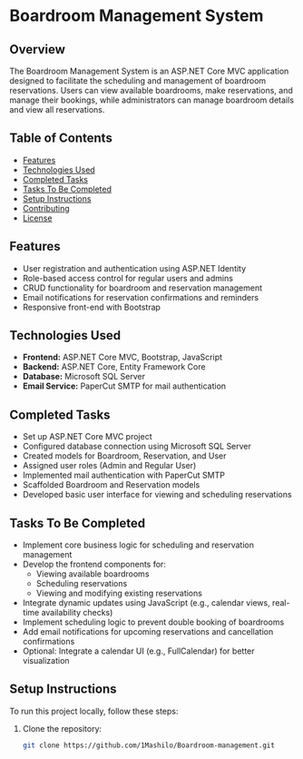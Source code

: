# Boardroom Management System

## Overview

The Boardroom Management System is an ASP.NET Core MVC application designed to facilitate the scheduling and management of boardroom reservations. Users can view available boardrooms, make reservations, and manage their bookings, while administrators can manage boardroom details and view all reservations.

## Table of Contents

- [Features](#features)
- [Technologies Used](#technologies-used)
- [Completed Tasks](#completed-tasks)
- [Tasks To Be Completed](#tasks-to-be-completed)
- [Setup Instructions](#setup-instructions)
- [Contributing](#contributing)
- [License](#license)

## Features

- User registration and authentication using ASP.NET Identity
- Role-based access control for regular users and admins
- CRUD functionality for boardroom and reservation management
- Email notifications for reservation confirmations and reminders
- Responsive front-end with Bootstrap

## Technologies Used

- **Frontend:** ASP.NET Core MVC, Bootstrap, JavaScript
- **Backend:** ASP.NET Core, Entity Framework Core
- **Database:** Microsoft SQL Server
- **Email Service:** PaperCut SMTP for mail authentication

## Completed Tasks

- Set up ASP.NET Core MVC project
- Configured database connection using Microsoft SQL Server
- Created models for Boardroom, Reservation, and User
- Assigned user roles (Admin and Regular User)
- Implemented mail authentication with PaperCut SMTP
- Scaffolded Boardroom and Reservation models
- Developed basic user interface for viewing and scheduling reservations

## Tasks To Be Completed

- Implement core business logic for scheduling and reservation management
- Develop the frontend components for:
  - Viewing available boardrooms
  - Scheduling reservations
  - Viewing and modifying existing reservations
- Integrate dynamic updates using JavaScript (e.g., calendar views, real-time availability checks)
- Implement scheduling logic to prevent double booking of boardrooms
- Add email notifications for upcoming reservations and cancellation confirmations
- Optional: Integrate a calendar UI (e.g., FullCalendar) for better visualization

## Setup Instructions

To run this project locally, follow these steps:

1. Clone the repository:
   ```bash
   git clone https://github.com/1Mashilo/Boardroom-management.git
